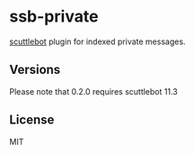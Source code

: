 # ssb-private

[scuttlebot](http://scuttlebutt.nz/) plugin for indexed private messages.

## Versions

Please note that 0.2.0 requires scuttlebot 11.3

## License

MIT
